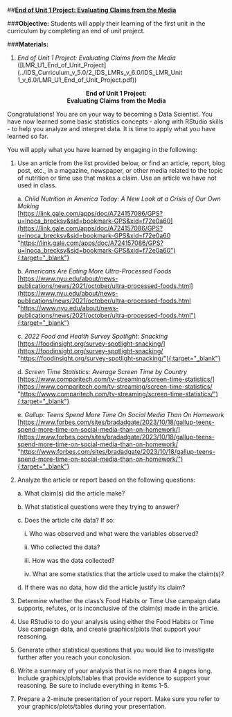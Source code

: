 ##**<u>End of Unit 1 Project: Evaluating Claims from the Media</u>**

###**Objective:**
Students will apply their learning of the first unit in the curriculum by completing an end of unit project.

###**Materials:**
1. *End of Unit 1 Project: Evaluating Claims from the Media* ([LMR_U1_End_of_Unit_Project](../IDS_Curriculum_v_5.0/2_IDS_LMRs_v_6.0/IDS_LMR_Unit 1_v_6.0/LMR_U1_End_of_Unit_Project.pdf))

**<center>End of Unit 1 Project:</center>**
**<center>Evaluating Claims from the Media</center>**

Congratulations! You are on your way to becoming a Data Scientist. You have now learned some basic
statistics concepts - along with RStudio skills - to help you analyze and interpret data. It is time to apply
what you have learned so far.

You will apply what you have learned by engaging in the following:

1. Use an article from the list provided below, or find an article, report, blog post, etc., in a
magazine, newspaper, or other media related to the topic of nutrition or time use that makes a
claim. Use an article we have not used in class.

    a. *Child Nutrition in America Today: A New Look at a Crisis of Our Own Making*<br>
    [https://link.gale.com/apps/doc/A724157086/GPS?u=lnoca_brecksv&sid=bookmark-GPS&xid=f72e0a60](https://link.gale.com/apps/doc/A724157086/GPS?u=lnoca_brecksv&sid=bookmark-GPS&xid=f72e0a60 "https://link.gale.com/apps/doc/A724157086/GPS?u=lnoca_brecksv&sid=bookmark-GPS&xid=f72e0a60"){:target="_blank"}    

    b. *Americans Are Eating More Ultra-Processed Foods*<br> 
    [https://www.nyu.edu/about/news-publications/news/2021/october/ultra-processed-foods.html](https://www.nyu.edu/about/news-publications/news/2021/october/ultra-processed-foods.html "https://www.nyu.edu/about/news-publications/news/2021/october/ultra-processed-foods.html"){:target="_blank"}

    c. *2022 Food and Health Survey Spotlight: Snacking*<br>
    [https://foodinsight.org/survey-spotlight-snacking/](https://foodinsight.org/survey-spotlight-snacking/ "https://foodinsight.org/survey-spotlight-snacking/"){:target="_blank"}    

    d. *Screen Time Statistics: Average Screen Time by Country*<br> [https://www.comparitech.com/tv-streaming/screen-time-statistics/](https://www.comparitech.com/tv-streaming/screen-time-statistics/ "https://www.comparitech.com/tv-streaming/screen-time-statistics/"){:target="_blank"}
    

    e. *Gallup: Teens Spend More Time On Social Media Than On Homework*<br>
    [https://www.forbes.com/sites/bradadgate/2023/10/18/gallup-teens-spend-more-time-on-social-media-than-on-homework/](https://www.forbes.com/sites/bradadgate/2023/10/18/gallup-teens-spend-more-time-on-social-media-than-on-homework/ "https://www.forbes.com/sites/bradadgate/2023/10/18/gallup-teens-spend-more-time-on-social-media-than-on-homework/"){:target="_blank"}    

2. Analyze the article or report based on the following questions:

    a. What claim(s) did the article make?

    b. What statistical questions were they trying to answer?

    c. Does the article cite data? If so:

    &nbsp;&nbsp;&nbsp;&nbsp;i. Who was observed and what were the variables observed?

    &nbsp;&nbsp;&nbsp;&nbsp;ii. Who collected the data?

    &nbsp;&nbsp;&nbsp;&nbsp;iii. How was the data collected?

    &nbsp;&nbsp;&nbsp;&nbsp;iv. What are some statistics that the article used to make the claim(s)?

    d. If there was no data, how did the article justify its claim?

3. Determine whether the class’s Food Habits or Time Use campaign data supports, refutes, or is
inconclusive of the claim(s) made in the article.

4. Use RStudio to do your analysis using either the Food Habits or Time Use campaign data, and
create graphics/plots that support your reasoning.

5. Generate other statistical questions that you would like to investigate further after you reach your
conclusion.

6. Write a summary of your analysis that is no more than 4 pages long. Include graphics/plots/tables
that provide evidence to support your reasoning. Be sure to include everything in items 1-5.

7. Prepare a 2-minute presentation of your report. Make sure you refer to your graphics/plots/tables
during your presentation.